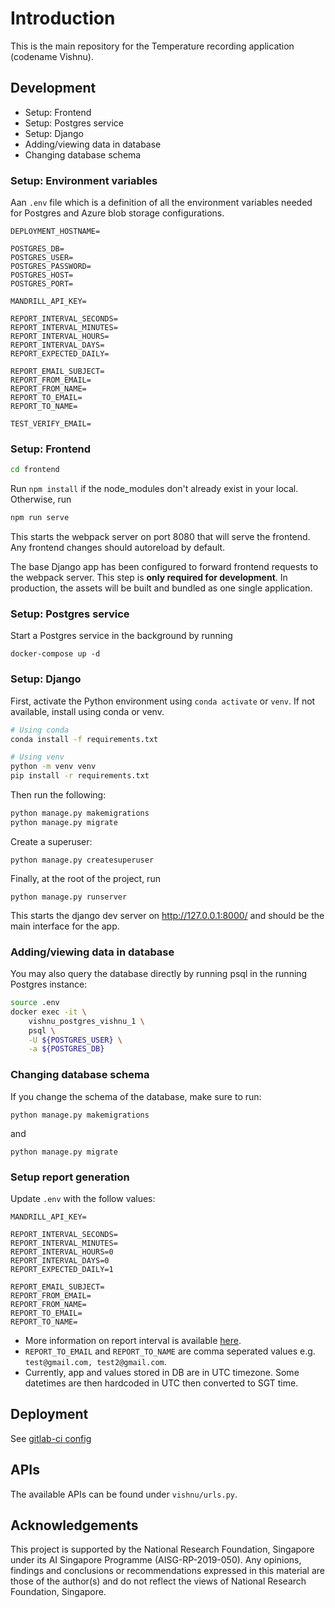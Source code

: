 # Introduction

This is the main repository for the Temperature recording application (codename Vishnu).

## Development

- Setup: Frontend
- Setup: Postgres service
- Setup: Django
- Adding/viewing data in database
- Changing database schema

### Setup: Environment variables

Aan `.env` file which is a definition of all the environment variables needed for Postgres and Azure blob storage configurations.

```
DEPLOYMENT_HOSTNAME=

POSTGRES_DB=
POSTGRES_USER=
POSTGRES_PASSWORD=
POSTGRES_HOST=
POSTGRES_PORT=

MANDRILL_API_KEY=

REPORT_INTERVAL_SECONDS=
REPORT_INTERVAL_MINUTES=
REPORT_INTERVAL_HOURS=
REPORT_INTERVAL_DAYS=
REPORT_EXPECTED_DAILY=

REPORT_EMAIL_SUBJECT=
REPORT_FROM_EMAIL=
REPORT_FROM_NAME=
REPORT_TO_EMAIL=
REPORT_TO_NAME=

TEST_VERIFY_EMAIL=
```

### Setup: Frontend

```bash
cd frontend
```

Run `npm install` if the node_modules don't already exist in your local. Otherwise, run

```bash
npm run serve
```

This starts the webpack server on port 8080 that will serve
the frontend. Any frontend changes should autoreload by default.

The base Django app has been configured to forward frontend requests to the webpack server. This step is **only required for development**. In production, the assets will be built and bundled as one single application.

### Setup: Postgres service

Start a Postgres service in the background by running

```
docker-compose up -d
```

### Setup: Django

First, activate the Python environment using `conda activate` or `venv`. If not available, install using conda or venv.

```bash
# Using conda
conda install -f requirements.txt

# Using venv
python -m venv venv
pip install -r requirements.txt
```

Then run the following:

```bash
python manage.py makemigrations
python manage.py migrate
```

Create a superuser:

```
python manage.py createsuperuser
```

Finally, at the root of the project, run
```
python manage.py runserver
```

This starts the django dev server on http://127.0.0.1:8000/ and should be the
main interface for the app.

### Adding/viewing data in database

You may also query the database directly by running psql in the running Postgres instance:

```bash
source .env
docker exec -it \
    vishnu_postgres_vishnu_1 \
    psql \
    -U ${POSTGRES_USER} \
    -a ${POSTGRES_DB}
```

### Changing database schema

If you change the schema of the database, make sure to run:

`python manage.py makemigrations`

and

`python manage.py migrate`

### Setup report generation

Update `.env` with the follow values:
```
MANDRILL_API_KEY=

REPORT_INTERVAL_SECONDS=
REPORT_INTERVAL_MINUTES=
REPORT_INTERVAL_HOURS=0
REPORT_INTERVAL_DAYS=0
REPORT_EXPECTED_DAILY=1

REPORT_EMAIL_SUBJECT=
REPORT_FROM_EMAIL=
REPORT_FROM_NAME=
REPORT_TO_EMAIL=
REPORT_TO_NAME=
```
* More information on report interval is available [here](https://apscheduler.readthedocs.io/en/stable/modules/triggers/interval.html).
* `REPORT_TO_EMAIL` and `REPORT_TO_NAME` are comma seperated values e.g. `test@gmail.com, test2@gmail.com`.
* Currently, app and values stored in DB are in UTC timezone. Some datetimes are then hardcoded in UTC then converted to SGT time.

## Deployment

See [gitlab-ci config](.gitlab-ci.yml)

## APIs

The available APIs can be found under `vishnu/urls.py`.

## Acknowledgements

This project is supported by the National Research Foundation, Singapore under its AI Singapore Programme (AISG-RP-2019-050). Any opinions, findings and conclusions or recommendations expressed in this material are those of the author(s) and do not reflect the views of National Research Foundation, Singapore.

<!-- Reference links -->

[1]: https://www.lucidchart.com/publicSegments/view/9643e4df-0c19-483c-a490-5b4fd451e9e5/image.png
